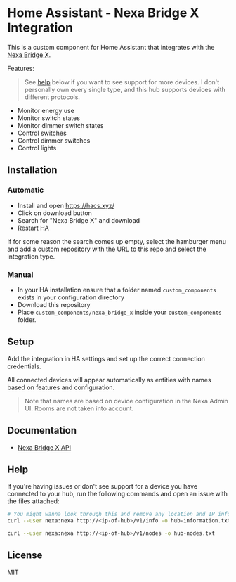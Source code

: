 # Home Assistant - Nexa Bridge X Integration

This is a custom component for Home Assistant that integrates with the [Nexa Bridge X](https://nexa.se/nexa-bridge-x).

Features:

> See [help](#help) below if you want to see support for more devices. I don't personally own every single type, and this hub supports devices with different protocols.

* Monitor energy use
* Monitor switch states
* Monitor dimmer switch states
* Control switches
* Control dimmer switches
* Control lights

## Installation

### Automatic

* Install and open https://hacs.xyz/
* Click on download button
* Search for "Nexa Bridge X" and download
* Restart HA

If for some reason the search comes up empty, select the hamburger menu and add a custom
repository with the URL to this repo and select the integration type.

### Manual

* In your HA installation ensure that a folder named `custom_components` exists in your configuration directory
* Download this repository
* Place `custom_components/nexa_bridge_x` inside your `custom_components` folder.

## Setup

Add the integration in HA settings and set up the correct connection credentials.

All connected devices will appear automatically as entities with names based on features and configuration.

> Note that names are based on device configuration in the Nexa Admin UI. Rooms are not taken into account.

## Documentation

* [Nexa Bridge X API](https://nexa.se/docs/)

## Help

If you're having issues or don't see support for a device you have connected to your hub,
run the following commands and open an issue with the files attached:

```bash
# You might wanna look through this and remove any location and IP information
curl --user nexa:nexa http://<ip-of-hub>/v1/info -o hub-information.txt
```

```bash
curl --user nexa:nexa http://<ip-of-hub>/v1/nodes -o hub-nodes.txt
```

## License

MIT
